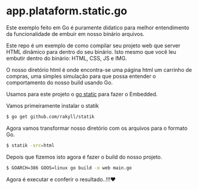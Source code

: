 # app.plataform.static.go

Este exemplo feito em Go é puramente didatico para melhor entendimento da funcionalidade de embuir em nosso binário arquivos.

Este repo é um exemplo de como compilar seu projeto web que server HTML dinâmico para dentro do seu binário. Isto mesmo que você leu embutir dentro do binário: HTML, CSS, JS e IMG.

O nosso diretório html é onde encontra-se uma página html um carrinho de compras, uma simples simulação para que possa entender o comportamento do nosso build usando Go.

Usamos para este projeto o [go static](github.com/rakyll/statik) para fazer o Embedded. 

Vamos primeiramente instalar o statik
```bash
$ go get github.com/rakyll/statik
```

Agora vamos transformar nosso diretório com os arquivos para o formato Go.
```bash
$ statik -src=html
```

Depois que fizemos isto agora é fazer o build do nosso projeto.
```bash
$ GOARCH=386 GOOS=linux go build -o web main.go

```

Agora é executar e conferir o resultado..!!!❤️